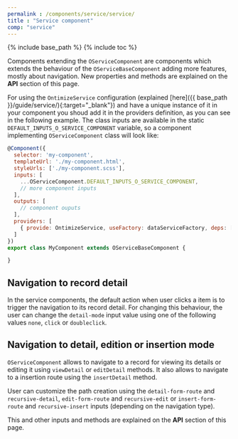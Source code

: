 ```yaml
---
permalink : /components/service/service/
title : "Service component"
comp: "service"
---
```

{% include base_path %}
{% include toc %}

Components extending the `OServiceComponent` are components which extends the behaviour of the `OServiceBaseComponent` adding more features, mostly about navigation. New properties and methods are explained on the **API** section of this page.

For using the `OntimizeService` configuration (explained [here]({{ base_path }}/guide/service/){:target="_blank"}) and have a unique instance of it in your component you shoud add it in the providers definition, as you can see in the following example. The class inputs are available in the static `DEFAULT_INPUTS_O_SERVICE_COMPONENT` variable, so a component implementing `OServiceComponent` class will look like:

```javascript
@Component({
  selector: 'my-component',
  templateUrl: './my-component.html',
  styleUrls: ['./my-component.scss'],
  inputs: [
    ...OServiceComponent.DEFAULT_INPUTS_O_SERVICE_COMPONENT,
    // more component inputs
  ],
  outputs: [
    // component ouputs
  ],
  providers: [
    { provide: OntimizeService, useFactory: dataServiceFactory, deps: [Injector] }
  ]
})
export class MyComponent extends OServiceBaseComponent {

}
```

<!-- ## Item height
row-height
 -->

## Navigation to record detail
In the service components, the default action when user clicks a item is to trigger the navigation to its record detail. For changing this behaviour, the user can change the `detail-mode` input value using one of the following values `none`, `click` or `doubleclick`.

## Navigation to detail, edition or insertion mode
`OServiceComponent` allows to navigate to a record for viewing its details or editing it using `viewDetail` or `editDetail` methods. It also allows to navigate to a insertion route using the `insertDetail` method.

User can customize the path creation using the `detail-form-route` and `recursive-detail`, `edit-form-route` and `recursive-edit` or `insert-form-route` and `recursive-insert` inputs (depending on the navigation type).

This and other inputs and methods are explained on the **API** section of this page.
